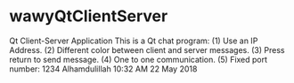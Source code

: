 # wawyQtClientServer
Qt Client-Server Application
This is a Qt chat program:
(1) Use an IP Address.
(2) Different color between client and server messages.
(3) Press return to send message.
(4) One to one communication.
(5) Fixed port number: 1234
Alhamdulillah 10:32 AM 22 May 2018
